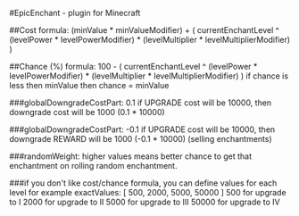 #EpicEnchant - plugin for Minecraft

##Cost formula:
(minValue * minValueModifier) + ( 
	currentEnchantLevel ^ (levelPower * levelPowerModifier) 
	* (levelMultiplier * levelMultiplierModifier) 
)

##Chance (%) formula:
100 - (
	currentEnchantLevel ^ (levelPower * levelPowerModifier) 
	* (levelMultiplier * levelMultiplierModifier) 
)
if chance is less then minValue then chance = minValue

###globalDowngradeCostPart: 0.1
if UPGRADE cost will be 10000, then downgrade cost will be 1000 (0.1 * 10000)

###globalDowngradeCostPart: -0.1
if UPGRADE cost will be 10000, then downgrade REWARD will be 1000 (-0.1 * 10000) (selling enchantments)

###randomWeight: higher values means better chance to get that enchantment on rolling random enchantment.

###if you don't like cost/chance formula, you can define values for each level
for example
exactValues: [ 500, 2000, 5000, 50000 ]
500 for upgrade to I
2000 for upgrade to II
5000 for upgrade to III
50000 for upgrade to IV
